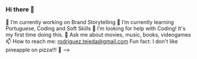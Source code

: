 ### Hi there 👋
🔭 I’m currently working on Brand Storytelling
🌱 I’m currently learning Portuguese, Coding and Soft Skills
🤔 I’m looking for help with Coding! It's my first time doing this.
💬 Ask me about movies, music, books, videogames
📫 How to reach me: rodriguez.tejeda@gmail.com
 Fun fact: I don't like pineapple on pizza!!! :pizza:
-->
